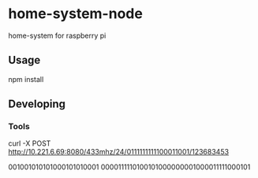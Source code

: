# home-system-node
home-system for raspberry pi



## Usage
npm install


## Developing



### Tools
curl -X POST http://10.221.6.69:8080/433mhz/24/0111111111100011001/123683453

001001010101000101010001
0000111110100101000000001000011111000101


